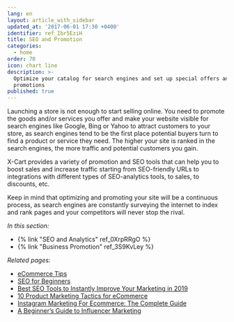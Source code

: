 ```yaml
---
lang: en
layout: article_with_sidebar
updated_at: '2017-06-01 17:30 +0400'
identifier: ref_Ibr5EziH
title: SEO and Promotion
categories:
  - home
order: 70
icon: chart line
description: >-
  Optimize your catalog for search engines and set up special offers and
  promotions
published: true
---
```

Launching a store is not enough to start selling online. You need to promote the goods and/or services you offer and make your website visible for search engines like Google, Bing or Yahoo to attract customers to your store, as search engines tend to be the first place potential buyers turn to find a product or service they need. The higher your site is ranked in the search engines, the more traffic and potential customers you gain. 

X-Cart provides a variety of promotion and SEO tools that can help you to boost sales and increase traffic starting from SEO-friendly URLs to integrations with different types of SEO-analytics tools, to sales, to discounts, etc.

Keep in mind that optimizing and promoting your site will be a continuous process, as search engines are constantly surveying the internet to index and rank pages and your competitors will never stop the rival.

_In this section:_

* {% link "SEO and Analytics" ref_0XrpRRgO %}
* {% link "Business Promotion" ref_3S9KvLey %}

_Related pages:_

*  [eCommerce Tips](https://www.x-cart.com/blog/category/ecommerce-tips "SEO and Promotion")
*  [SEO for Beginners](https://www.x-cart.com/blog/seo-for-beginners-first-steps-in-making-your-store-visible-to-search-engines.html "SEO and Promotion")
*  [Best SEO Tools to Instantly Improve Your Marketing in 2019](https://www.x-cart.com/blog/best-seo-tools.html "SEO and Promotion")
*  [10 Product Marketing Tactics for eCommerce ](https://www.x-cart.com/blog/10-ecommerce-product-marketing-tactics.html "SEO and Promotion")
*  [Instagram Marketing For Ecommerce: The Complete Guide](https://www.x-cart.com/instagram/marketing.html "SEO and Promotion")
*  [A Beginner’s Guide to Influencer Marketing ](https://www.x-cart.com/blog/influencer-marketing.html "SEO and Promotion")
